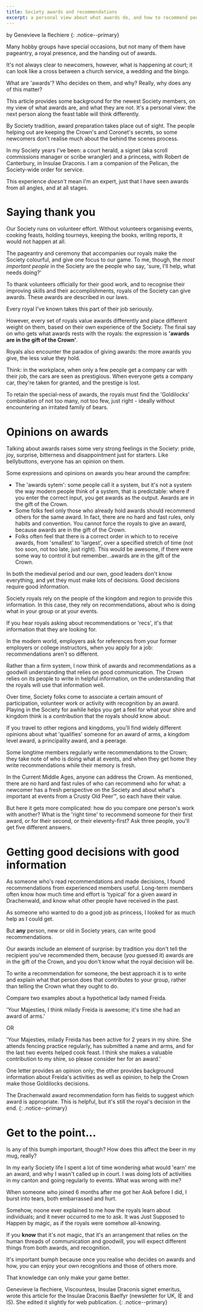 ```yaml
---
title: Society awards and recommendations
excerpt: a personal view about what awards do, and how to recommend people
---
```


by Genevieve la flechiere
{: .notice--primary}

Many hobby groups have special occasions, but not many of them have pageantry, a royal presence, and the handing out of awards.  

It's not always clear to newcomers, however, what is happening at court; it can look like a cross between a church service, a wedding and the bingo. 

What are 'awards'? Who decides on them, and why? Really, why does any of this matter?

This article provides some background for the newest Society members, on my view of what awards are, and what they are not. It's a personal view: the next person along the feast table will think differently.

By Society tradition, award preparation takes place out of sight. The people helping out are keeping the Crown's and Coronet's secrets, so some newcomers don't realise much about the behind the scenes process.

In my Society years I've been: a court herald, a signet (aka scroll commissions manager or scribe wrangler) and a princess, with Robert de Canterbury, in Insulae Draconis. I am a companion of the Pelican, the Society-wide order for service.

This experience _doesn't_ mean I'm an expert, just that I have seen awards from all angles, and at all stages.   

# Saying thank you
Our Society runs on volunteer effort. Without volunteers organising events, cooking feasts, holding tourneys, keeping the books, writing reports, it would not happen at all. 

The pageantry and ceremony that accompanies our royals make the Society colourful, and give one focus to our game. To me, though, the _most important people_ in the Society are the people who say, 'sure, I'll help, what needs doing?' 

To thank volunteers officially for their good work, and to recognise their improving skills and their accomplishments, royals of the Society can give awards. These awards are described in our laws.  

Every royal I've known takes this part of their job seriously. 

However, every set of royals value awards differently and place different weight on them, based on their own experience of the Society.  The final say on who gets what awards rests with the royals: the expression is __'awards are in the gift of the Crown'__.

Royals also encounter the paradox of giving awards: the more awards you give, the less value they hold. 

Think: in the workplace, when only a few people get a company car with their job, the cars are seen as prestigious. When everyone gets a company car, they're taken for granted, and the prestige is lost. 

To retain the special-ness of awards, the royals must find the 'Goldilocks' combination of not too many, not too few, just right  - ideally without encountering an irritated family of bears. 

# Opinions on awards

Talking about awards raises some very strong feelings in the Society: pride, joy, surprise, bitterness and disappointment just for starters. Like bellybuttons, everyone has an opinion on them. 

Some expressions and opinions on awards you hear around the campfire:

* The 'awards sytem': some people call it a system, but it's not a system the way modern people think of a system, that is predictable: where if you enter the correct input, you get awards as the output. Awards are in the gift of the Crown.
* Some folks feel only those who already hold awards should recommend others for the same award. In fact, there are no hard and fast rules, only habits and convention. You cannot force the royals to give an award, because awards are in the gift of the Crown. 
* Folks often feel that there is a correct order in which to to receive awards, from 'smallest' to 'largest', over a specified stretch of time (not too soon, not too late, just right).  This would be awesome, if there were some way to control it but remember...awards are in the gift of the Crown. 

In both the medieval period and our own, good leaders don't know everything, and yet they must make lots of decisions. Good decisions require good information. 

Society royals rely on the people of the kingdom and region to provide this information. In this case, they rely on recommendations, about who is doing what in your group or at your events.  

If you hear royals asking about recommendations or 'recs', it's that information that they are looking for.

In the modern world, employers ask for references from your former employers or college instructors, when you apply for a job: recommendations aren't so different.

Rather than a firm system, I now think of awards and recommendations as a goodwill understanding that relies on good communication. The Crown relies on its people to write in helpful information, on the understanding that the royals will use that information well. 

Over time, Society folks come to associate a certain amount of participation, volunteer work or activity with recognition by an award. Playing in the Society for awhile helps you get a feel for what your shire and kingdom think is a contribution that the royals should know about. 

If you travel to other regions and kingdoms, you'll find widely different opinions about what 'qualifies' someone for an award of arms, a kingdom level award, a principality award, and a peerage.

Some longtime members regularly write recommendations to the Crown; they take note of who is doing what at events, and when they get home they write recommendations while their memory is fresh. 

In the Current Middle Ages, anyone can address the Crown. As mentioned, there are no hard and fast rules of who can recommend who for what: a newcomer has a fresh perspective on the Society and about what's important at events from a Crusty Old Peer™, so each have their value. 

But here it gets more complicated: how do you compare one person's work with another? What is the 'right time' to recommend someone for their first award, or for their second, or their eleventy-first? Ask three people, you'll get five different answers.

# Getting good decisions with good information

As someone who's read recommendations and made decisions, I found recommendations from experienced members useful. Long-term members often know how much time and effort is 'typical' for a given award  in Drachenwald, and know what other people have received in the past. 

As someone who wanted to do a good job as princess, I looked for as much help as I could get.

But __any__ person, new or old in Society years, can write good recommendations.

Our awards include an element of surprise: by tradition you don't tell the recipient you've recommended them, because (you guessed it) awards are in the gift of the Crown, and you don't know what the royal decision will be. 

To write a recommendation for someone, the best approach it is to write and explain what that person does that contributes to your group, rather than telling the Crown what they ought to do. 

Compare two examples about a hypothetical lady named Freida. 

'Your Majesties, I think milady Freida is awesome; it's time she had an award of arms.'

OR

'Your Majesties, milady Freida has been active for 2 years in my shire. She attends fencing practice regularly, has submitted a name and arms, and for the last two events helped cook feast. I think she makes a valuable contribution to my shire, so please consider her for an award.'

One letter provides an opinion only; the other provides background information about Freida's activities as well as opinion, to help the Crown make those Goldilocks decisions.

The Drachenwald award recommendation form has fields to suggest which award is appropriate. This is helpful, but it's still the royal's decision in the end. 
{: .notice--primary}

# Get to the point...

Is any of this bumph important, though? How does this affect the beer in my mug, really?

In my early Society life I spent a lot of time wondering what would 'earn' me an award, and why I wasn't called up in court. I was doing lots of activities in my canton and going regularly to events. What was wrong with me? 

When someone who joined 6 months after me got her AoA before I did, I burst into tears, both embarrassed and hurt.

Somehow, noone ever explained to me how the royals learn about individuals; and it never occurred to me to ask. It was Just Supposed to Happen by magic, as if the royals were somehow all-knowing. 

If you __know__ that it's not magic, that it's an arrangement that relies on the human threads of communication and goodwill, you will expect different things from both awards, and recognition. 

It's important bumph because once you realise who decides on awards and how, you can enjoy your own recognitions and those of others more. 

That knowledge can only make your game better.

Genevieve la flechiere, Viscountess, Insulae Draconis signet emeritus, wrote this article for the Insulae Draconis Baelfyr (newsletter for UK, IE and IS). She edited it slightly for web publication. 
{: .notice--primary}